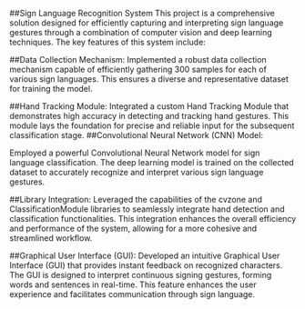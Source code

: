 ##Sign Language Recognition System
This project is a comprehensive solution designed for efficiently capturing and interpreting sign language gestures
through a combination of computer vision and deep learning techniques. The key features of this system include:

##Data Collection Mechanism:
 Implemented a robust data collection mechanism capable of efficiently gathering 300 samples for each of various sign languages. 
 This ensures a diverse and representative dataset for training the model.

 
##Hand Tracking Module:
 Integrated a custom Hand Tracking Module that demonstrates high accuracy in detecting and tracking hand gestures. 
 This module lays the foundation for precise and reliable input for the subsequent classification stage.
##Convolutional Neural Network (CNN) Model:


Employed a powerful Convolutional Neural Network model for sign language classification. 
The deep learning model is trained on the collected dataset to accurately recognize and interpret various sign language gestures.


##Library Integration:
 Leveraged the capabilities of the cvzone and ClassificationModule libraries to seamlessly integrate hand detection and classification functionalities. 
 This integration enhances the overall efficiency and performance of the system, allowing for a more cohesive and streamlined workflow.

 
##Graphical User Interface (GUI):
 Developed an intuitive Graphical User Interface (GUI) that provides instant feedback on recognized characters.
 The GUI is designed to interpret continuous signing gestures, forming words and sentences in real-time. This feature enhances the user experience 
 and facilitates communication through sign language.
